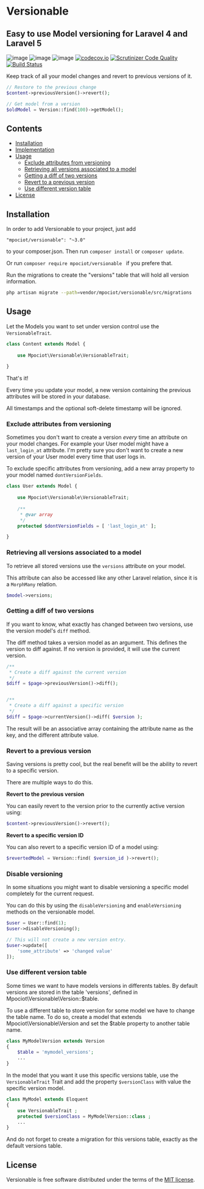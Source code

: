 # Versionable
## Easy to use Model versioning for Laravel 4 and Laravel 5

![image](http://img.shields.io/packagist/v/mpociot/versionable.svg?style=flat)
![image](http://img.shields.io/packagist/l/mpociot/versionable.svg?style=flat)
![image](http://img.shields.io/packagist/dt/mpociot/versionable.svg?style=flat)
[![codecov.io](https://codecov.io/github/mpociot/versionable/coverage.svg?branch=master)](https://codecov.io/github/mpociot/versionable?branch=master)
[![Scrutinizer Code Quality](https://scrutinizer-ci.com/g/mpociot/versionable/badges/quality-score.png?b=master)](https://scrutinizer-ci.com/g/mpociot/versionable/?branch=master)
[![Build Status](https://travis-ci.org/mpociot/versionable.svg?branch=master)](https://travis-ci.org/mpociot/versionable)

Keep track of all your model changes and revert to previous versions of it.

```php
// Restore to the previous change
$content->previousVersion()->revert();

// Get model from a version
$oldModel = Version::find(100)->getModel();
```

## Contents

- [Installation](#installation)
- [Implementation](#implementation)
- [Usage](#usage)
    - [Exclude attributes from versioning](#exclude)
    - [Retrieving all versions associated to a model](#retrieve)
    - [Getting a diff of two versions](#diff)
    - [Revert to a previous version](#revert)
    - [Use different version table](#differentVersionTable)
- [License](#license) 

<a name="installation" />

## Installation

In order to add Versionable to your project, just add 

    "mpociot/versionable": "~3.0"

to your composer.json. Then run `composer install` or `composer update`.

Or run `composer require mpociot/versionable ` if you prefere that.

Run the migrations to create the "versions" table that will hold all version information.

```bash
php artisan migrate --path=vendor/mpociot/versionable/src/migrations
```

<a name="usage" />

## Usage

Let the Models you want to set under version control use the `VersionableTrait`.

```php
class Content extends Model {
	
	use Mpociot\Versionable\VersionableTrait;
	
}
```
That's it!

Every time you update your model, a new version containing the previous attributes will be stored in your database. 

All timestamps and the optional soft-delete timestamp will be ignored.

<a name="exclude" />

### Exclude attributes from versioning

Sometimes you don't want to create a version *every* time an attribute on your model changes. For example your User model might have a `last_login_at` attribute. 
I'm pretty sure you don't want to create a new version of your User model every time that user logs in.

To exclude specific attributes from versioning, add a new array property to your model named `dontVersionFields`.

```php
class User extends Model {
	
	use Mpociot\Versionable\VersionableTrait;
	
	/**
	 * @var array
	 */
	protected $dontVersionFields = [ 'last_login_at' ];

}
```

<a name="retrieve" />

### Retrieving all versions associated to a model

To retrieve all stored versions use the `versions` attribute on your model.

This attribute can also be accessed like any other Laravel relation, since it is a `MorphMany` relation.

```php
$model->versions;
```

<a name="diff" />

### Getting a diff of two versions

If you want to know, what exactly has changed between two versions, use the version model's `diff` method.

The diff method takes a version model as an argument. This defines the version to diff against. If no version is provided, it will use the current version.

```php
/**
 * Create a diff against the current version
 */
$diff = $page->previousVersion()->diff();


/**
 * Create a diff against a specific version
 */
$diff = $page->currentVersion()->diff( $version );
```

The result will be an associative array containing the attribute name as the key, and the different attribute value.

<a name="revert" />

### Revert to a previous version

Saving versions is pretty cool, but the real benefit will be the ability to revert to a specific version.

There are multiple ways to do this.

**Revert to the previous version**

You can easily revert to the version prior to the currently active version using:

```php
$content->previousVersion()->revert();
```

**Revert to a specific version ID**

You can also revert to a specific version ID of a model using:

```php
$revertedModel = Version::find( $version_id )->revert();

```

<a name="disableVersioning" />

### Disable versioning

In some situations you might want to disable versioning a specific model completely for the current request.

You can do this by using the `disableVersioning` and `enableVersioning` methods on the versionable model.

```php
$user = User::find(1);
$user->disableVersioning();

// This will not create a new version entry.
$user->update([
    'some_attribute' => 'changed value'
]);
```

<a name="differentVersionTable" />

### Use different version table

Some times we want to have models versions in differents tables. By default versions are stored in the table 'versions', defined in Mpociot\Versionable\Version::$table.

To use a different table to store version for some model we have to change the table name. To do so, create a model that extends Mpociot\Versionable\Version and set the $table property to another table name.

```php
class MyModelVersion extends Version
{
    $table = 'mymodel_versions';
    ...
}

```

In the model that you want it use this specific versions table, use the `VersionableTrait` Trait and add the property `$versionClass` with value the specific version model.
 
```php
class MyModel extends Eloquent
{
    use VersionableTrait ;
    protected $versionClass = MyModelVersion::class ;
    ... 
}

```

And do not forget to create a migration for this versions table, exactly as the default versions table.

<a name="license" />

## License

Versionable is free software distributed under the terms of the [MIT license](https://opensource.org/licenses/MIT).
